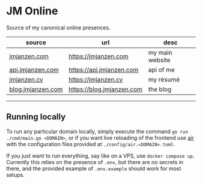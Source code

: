 # JM Online

Source of my canonical online presences.

|source|url|desc|
|---|---|---|
|[jmjanzen.com](./domains/jmjanzen.com)|https://jmjanzen.com|my main website|
|[api.jmjanzen.com](./domains/api.jmjanzen.com)|https://api.jmjanzen.com|api of me|
|[jmjanzen.cv](./domains/jmjanzen.cv)|https://jmjanzen.cv|my résumé|
|[blog.jmjanzen.com](./domains/blog.jmjanzen.com)|https://blog.jmjanzen.com|the blog|

---

## Running locally

To run any particular domain locally, simply execute the command `go run ./cmd/main.go <DOMAIN>`, or if you want live reloading of the frontend use [air](github.com/air-verse/air) with the configuration files provided at `./config/air.<DOMAIN>.toml`.

If you just want to run everything, say like on a VPS, use `docker compose up`. Currently this relies on the presence of `.env`, but there are no secrets in there, and the provided example of `.env.example` should work for most setups.
